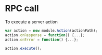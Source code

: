# RPC call
To execute a server action
```javascript
var action = new module.Action(actionPath);
action.onResponse = function() {...};
action.onError = function() {...};

action.execute();
```
